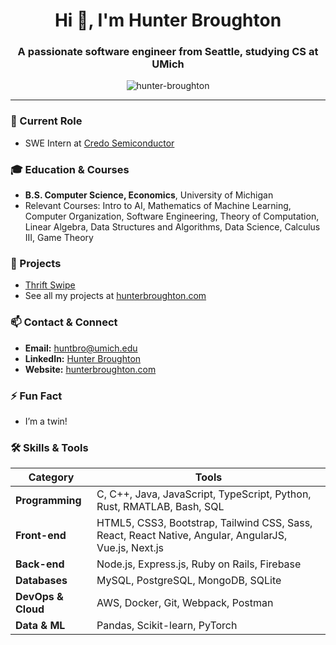 <h1 align="center">Hi 👋, I'm Hunter Broughton</h1>
<h3 align="center">A passionate software engineer from Seattle, studying CS at UMich</h3>

<p align="center">
  <img src="https://komarev.com/ghpvc/?username=hunter-broughton&label=Profile%20views&color=0e75b6&style=flat" alt="hunter-broughton" />
</p>

---

### 🔭 Current Role
- SWE Intern at [Credo Semiconductor](https://credosemi.com/)

### 🎓 Education & Courses
- **B.S. Computer Science, Economics**, University of Michigan  
- Relevant Courses: Intro to AI, Mathematics of Machine Learning, Computer Organization, Software Engineering, Theory of Computation, Linear Algebra, Data Structures and Algorithms, Data Science, Calculus III, Game Theory

### 🚀 Projects
- [Thrift Swipe](https://github.com/hunter-broughton/ThriftSwipe)  
- See all my projects at [hunterbroughton.com](https://hunterbroughton.com)

### 📫 Contact & Connect
- **Email:** huntbro@umich.edu  
- **LinkedIn:** [Hunter Broughton](https://www.linkedin.com/in/hunter-broughton/)  
- **Website:** [hunterbroughton.com](https://hunterbroughton.com)

### ⚡ Fun Fact
- I’m a twin!

### 🛠 Skills & Tools

| Category             | Tools                                                                                  |
| -------------------- | -------------------------------------------------------------------------------------- |
| **Programming**      | C, C++, Java, JavaScript, TypeScript, Python, Rust, RMATLAB, Bash, SQL                 |
| **Front-end**        | HTML5, CSS3, Bootstrap, Tailwind CSS, Sass, React, React Native, Angular, AngularJS, Vue.js, Next.js |
| **Back-end**         | Node.js, Express.js, Ruby on Rails, Firebase                                           |
| **Databases**        | MySQL, PostgreSQL, MongoDB, SQLite                                                     |
| **DevOps & Cloud**   | AWS, Docker, Git, Webpack, Postman                                                     |
| **Data & ML**        | Pandas, Scikit-learn, PyTorch                                                           |
